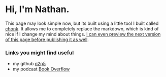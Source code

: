 # Hi, I'm Nathan.

This page may look simple now, but its built using a little tool I built called [chonk](/p/n2p5/chonk/). It allows me to completely replace the markdown, which is kind of nice if I change my mind about things. [I can even preview the next version of this page before publishing it as well](/r/n2p5/home:preview).

### Links you might find useful
- my github [n2p5](https://github.com/n2p5)
- my podcast [Book Overflow](https://www.youtube.com/@bookoverflowpod)
